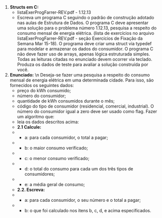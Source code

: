 1. **Structs em C:**
    - listaExerProgFarrer-REV.pdf -  1.12.13
    - Escreva um programa C seguindo o padrão de construção adotado nas aulas de Estrutura
    de Dados. O programa C deve apresentar uma solução para o problema número 1.12.13,
    pesquisa a respeito do consumo mensal de energia elétrica. (lista de exercícios no arquivo
    listaExerProgFarrer-REV.pdf - seção Exercícios de Fixação da Semana Mar 15-18).
    O programa deve criar uma struct via typedef para modelar e armazenar os dados do
    consumidor.
    O programa C não deve fazer uso de arrays, apenas lógica estruturada simples. Todas as
    leituras citadas no enunciado devem ocorrer via teclado.
    Produza os dados de teste para avaliar a solução construída por você.
2. **Enunciado:** \n
    Deseja-se fazer uma pesquisa a respeito do consumo mensal de energia elétrica em 
    uma determinada cidade. Para isso, são fornecidos os seguintes dados:
    - preço do kWh consumido;
    - número do consumidor;
    - quantidade de kWh consumidos durante o mês;
    - código do tipo de consumidor (residencial, comercial, industrial).
    O número do consumidor igual a zero deve ser usado como flag. Fazer um algoritmo que:
    - leia os dados descritos acima:
    - **2.1 Calcule:**
    - - a: para cada consumidor, o total a pagar;
    - - b: o maior consumo verificado;
    - - c: o menor consumo verificado;
    - - d: o total do consumo para cada um dos três tipos de consumidores;
    - - e: a média geral de consumo;
    - **2.2. Escreva:**
    - - a: para cada consumidor, o seu número e o total a pagar;
    - - b: o que foi calculado nos itens b, c, d, e acima especificados.
